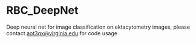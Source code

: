 # RBC_DeepNet
Deep neural net for image classification on ektacytometry images, please contact aot3qx@virginia.edu for code usage
